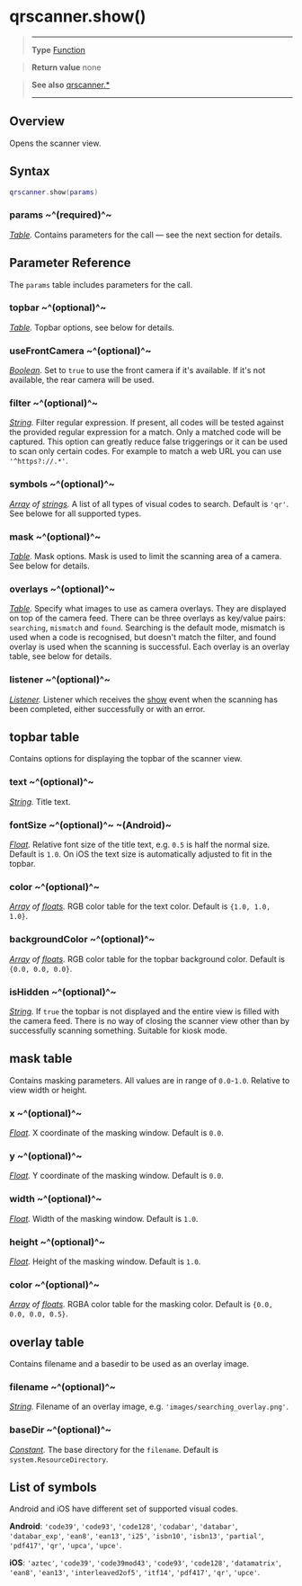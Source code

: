 # qrscanner.show()

> --------------------- ------------------------------------------------------------------------------------------
> __Type__              [Function](https://docs.coronalabs.com/api/type/Function.html)

> __Return value__      none

> __See also__          [qrscanner.*](/plugin/qrscanner/index.md)
> --------------------- ------------------------------------------------------------------------------------------

## Overview

Opens the scanner view.

## Syntax
```lua
qrscanner.show(params)
```
### params ~^(required)^~
_[Table](https://docs.coronalabs.com/api/type/Table.html)._ Contains parameters for the call &mdash; see the next section for details.

## Parameter Reference

The `params` table includes parameters for the call.

### topbar ~^(optional)^~
_[Table](https://docs.coronalabs.com/api/type/Table.html)._ Topbar options, see below for details.

### useFrontCamera ~^(optional)^~
_[Boolean](https://docs.coronalabs.com/api/type/Boolean.html)._ Set to `true` to use the front camera if it's available. If it's not available, the rear camera will be used.

### filter ~^(optional)^~
_[String](https://docs.coronalabs.com/api/type/String.html)._ Filter regular expression. If present, all codes will be tested against the provided regular expression for a match. Only a matched code will be captured. This option can greatly reduce false triggerings or it can be used to scan only certain codes. For example to match a web URL you can use `'^https?://.*'`.

### symbols ~^(optional)^~
_[Array](https://docs.coronalabs.com/api/type/Array.html) of [strings](https://docs.coronalabs.com/api/type/String.html)._ A list of all types of visual codes to search. Default is `'qr'`. See belowe for all supported types.

### mask ~^(optional)^~
_[Table](https://docs.coronalabs.com/api/type/Table.html)._ Mask options. Mask is used to limit the scanning area of a camera. See below for details.

### overlays ~^(optional)^~
_[Table](https://docs.coronalabs.com/api/type/Table.html)._ Specify what images to use as camera overlays. They are displayed on top of the camera feed. There can be three overlays as key/value pairs: `searching`, `mismatch` and `found`. Searching is the default mode, mismatch is used when a code is recognised, but doesn't match the filter, and found overlay is used when the scanning is successful. Each overlay is an overlay table, see below for details.

### listener ~^(optional)^~
_[Listener](https://docs.coronalabs.com/api/type/Listener.html)._ Listener which receives the [show](/plugin/qrscanner/event/show/index.md) event when the scanning has been completed, either successfully or with an error.

## topbar table

Contains options for displaying the topbar of the scanner view.

### text ~^(optional)^~
_[String](https://docs.coronalabs.com/api/type/String.html)._ Title text.

### fontSize ~^(optional)^~ ~(Android)~
_[Float](/type/Float/index.md)._ Relative font size of the title text, e.g. `0.5` is half the normal size. Default is `1.0`. On iOS the text size is automatically adjusted to fit in the topbar.

### color ~^(optional)^~
_[Array](https://docs.coronalabs.com/api/type/Array.html) of [floats](/type/Float/index.md)._ RGB color table for the text color. Default is `{1.0, 1.0, 1.0}`.

### backgroundColor ~^(optional)^~
_[Array](https://docs.coronalabs.com/api/type/Array.html) of [floats](/type/Float/index.md)._ RGB color table for the topbar background color. Default is `{0.0, 0.0, 0.0}`.

### isHidden ~^(optional)^~
_[String](https://docs.coronalabs.com/api/type/String.html)._ If `true` the topbar is not displayed and the entire view is filled with the camera feed. There is no way of closing the scanner view other than by successfully scanning something. Suitable for kiosk mode.

## mask table

Contains masking parameters. All values are in range of `0.0`-`1.0`. Relative to view width or height.

### x ~^(optional)^~
_[Float](/type/Float/index.md)._ X coordinate of the masking window. Default is `0.0`.

### y ~^(optional)^~
_[Float](/type/Float/index.md)._ Y coordinate of the masking window. Default is `0.0`.

### width ~^(optional)^~
_[Float](/type/Float/index.md)._ Width of the masking window. Default is `1.0`.

### height ~^(optional)^~
_[Float](/type/Float/index.md)._ Height of the masking window. Default is `1.0`.

### color ~^(optional)^~
_[Array](https://docs.coronalabs.com/api/type/Array.html) of [floats](/type/Float/index.md)._ RGBA color table for the masking color. Default is `{0.0, 0.0, 0.0, 0.5}`.

## overlay table

Contains filename and a basedir to be used as an overlay image.

### filename ~^(optional)^~
_[String](https://docs.coronalabs.com/api/type/String.html)._ Filename of an overlay image, e.g. `'images/searching_overlay.png'`.

### baseDir ~^(optional)^~
_[Constant](https://docs.coronalabs.com/api/type/Constant.html)._ The base directory for the `filename`. Default is `system.ResourceDirectory`.

## List of symbols

Android and iOS have different set of supported visual codes.

**Android**: `'code39'`, `'code93'`, `'code128'`, `'codabar'`, `'databar'`, `'databar_exp'`, `'ean8'`, `'ean13'`, `'i25'`, `'isbn10'`, `'isbn13'`, `'partial'`, `'pdf417'`, `'qr'`, `'upca'`, `'upce'`.

**iOS**: `'aztec'`, `'code39'`, `'code39mod43'`, `'code93'`, `'code128'`, `'datamatrix'`, `'ean8'`, `'ean13'`, `'interleaved2of5'`, `'itf14'`, `'pdf417'`, `'qr'`, `'upce'`.